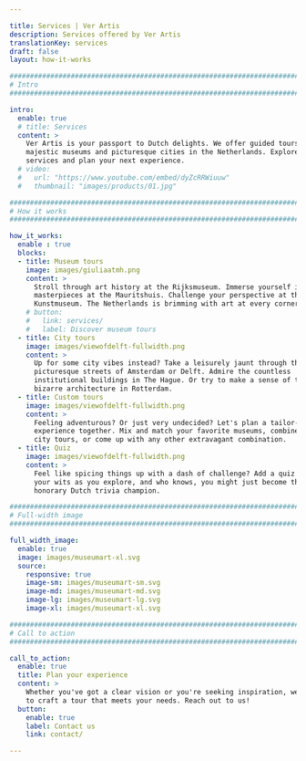 ```yaml
---

title: Services | Ver Artis
description: Services offered by Ver Artis
translationKey: services
draft: false
layout: how-it-works

################################################################################
# Intro
################################################################################

intro:
  enable: true
  # title: Services
  content: >
    Ver Artis is your passport to Dutch delights. We offer guided tours to
    majestic museums and picturesque cities in the Netherlands. Explore our
    services and plan your next experience.
  # video:
  #   url: "https://www.youtube.com/embed/dyZcRRWiuuw"
  #   thumbnail: "images/products/01.jpg"

################################################################################
# How it works
################################################################################

how_it_works:
  enable : true
  blocks:
  - title: Museum tours
    image: images/giuliaatmh.png
    content: >
      Stroll through art history at the Rijksmuseum. Immerse yourself in Dutch
      masterpieces at the Mauritshuis. Challenge your perspective at the
      Kunstmuseum. The Netherlands is brimming with art at every corner.
    # button:
    #   link: services/
    #   label: Discover museum tours
  - title: City tours
    image: images/viewofdelft-fullwidth.png
    content: >
      Up for some city vibes instead? Take a leisurely jaunt through the
      picturesque streets of Amsterdam or Delft. Admire the countless
      institutional buildings in The Hague. Or try to make a sense of the
      bizarre architecture in Rotterdam.
  - title: Custom tours
    image: images/viewofdelft-fullwidth.png
    content: >
      Feeling adventurous? Or just very undecided? Let's plan a tailor-made
      experience together. Mix and match your favorite museums, combine a few
      city tours, or come up with any other extravagant combination.
  - title: Quiz
    image: images/viewofdelft-fullwidth.png
    content: >
      Feel like spicing things up with a dash of challenge? Add a quiz to test
      your wits as you explore, and who knows, you might just become the
      honorary Dutch trivia champion.

################################################################################
# Full-width image
################################################################################

full_width_image:
  enable: true
  image: images/museumart-xl.svg
  source:
    responsive: true
    image-sm: images/museumart-sm.svg
    image-md: images/museumart-md.svg
    image-lg: images/museumart-lg.svg
    image-xl: images/museumart-xl.svg

################################################################################
# Call to action
################################################################################

call_to_action:
  enable: true
  title: Plan your experience
  content: >
    Whether you've got a clear vision or you're seeking inspiration, we're ready
    to craft a tour that meets your needs. Reach out to us!
  button:
    enable: true
    label: Contact us
    link: contact/

---
```

